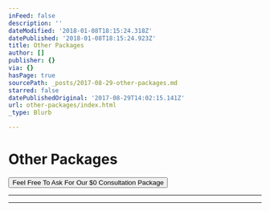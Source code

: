 ```yaml
---
inFeed: false
description: ''
dateModified: '2018-01-08T18:15:24.318Z'
datePublished: '2018-01-08T18:15:24.923Z'
title: Other Packages
author: []
publisher: {}
via: {}
hasPage: true
sourcePath: _posts/2017-08-29-other-packages.md
starred: false
datePublishedOriginal: '2017-08-29T14:02:15.141Z'
url: other-packages/index.html
_type: Blurb

---
```

# Other Packages

<button data-role="cta" style="">Feel Free To Ask For Our $0 Consultation Package</button>

---

---